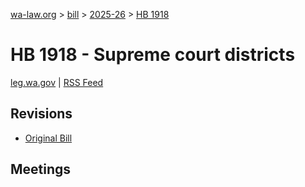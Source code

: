 [wa-law.org](/) > [bill](/bill/) > [2025-26](/bill/2025-26/) > [HB 1918](/bill/2025-26/hb/1918/)

# HB 1918 - Supreme court districts
[leg.wa.gov](https://app.leg.wa.gov/billsummary?BillNumber=1918&Year=2025&Initiative=false) | [RSS Feed](./rss.xml)

## Revisions
* [Original Bill](1/)

## Meetings